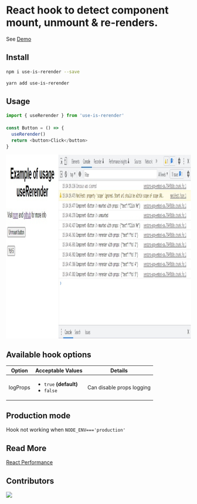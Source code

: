 # React hook to detect component mount, unmount & re-renders.

See [Demo](https://codesandbox.io/s/gallant-hopper-jzjp2w?file=/src/Button.tsx)

## Install

```bash
npm i use-is-rerender --save
```

```bash
yarn add use-is-rerender
```

## Usage

```javascript
import { useRerender } from 'use-is-rerender'

const Button = () => {
  useRerender()
  return <button>Click</button>
}
```

<img src="https://github.com/geobde/useRerender/blob/main/demo.jpg" width="900" height="500">

## Available hook options

Option   | Acceptable&nbsp;Values                                                       | Details
---------|------------------------------------------------------------------------------|---
logProps | <ul><li><code>true</code>&nbsp;**(default)**</li><li><code>false</code></ul> | Can disable props logging    

## Production mode
Hook not working when `NODE_ENV==='production'`


## Read More
[React Performance](https://medium.com/@geobde/react-performance-91d84678c613)

## Contributors
<a href="https://github.com/geobde/useRerender/graphs/contributors">
  <img src="https://contrib.rocks/image?repo=geobde/useRerender&max=400&columns=20" />
</a>
